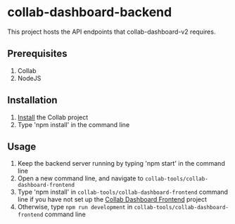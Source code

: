# collab-dashboard-backend

This project hosts the API endpoints that collab-dashboard-v2 requires.

## Prerequisites
1. Collab
2. NodeJS

## Installation
1. [Install](https://github.com/collab-tools/collab/wiki/Set-Up-Developer-Environment) the Collab project
2. Type 'npm install' in the command line

## Usage
1. Keep the backend server running by typing 'npm start' in the command line
2. Open a new command line, and navigate to `collab-tools/collab-dashboard-frontend`
3. Type 'npm install' in `collab-tools/collab-dashboard-frontend` command line if you have not set up the [Collab Dashboard Frontend](https://github.com/collab-tools/collab-dashboard-frontend) project
4. Otherwise, type `npm run development` in `collab-tools/collab-dashboard-frontend` command line
